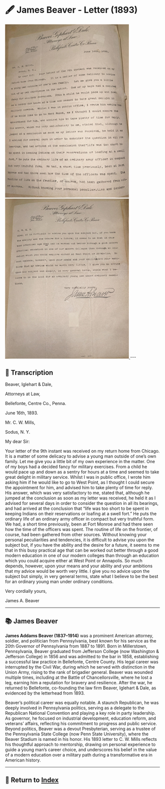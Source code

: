 # 🖋️ James Beaver - Letter (1893)

<a href="assets/Beaver_Letter_1.jpg" target="_blank">
  <img src="assets/Beaver_Letter_1.jpg" alt="Beaver Letter 1" style="max-width: 80%; height: auto;"/>
</a>
<a href="assets/Beaver_Letter_2.jpg" target="_blank">
  <img src="assets/Beaver_Letter_2.jpg" alt="Beaver Letter 2" style="max-width: 80%; height: auto;"/>
</a>
---

## 📜 Transcription

Beaver, Iglehart & Dale,

Attorneys at Law,

Bellefonte, Centre Co., Penna.

June 16th, 1893.

Mr. C. W. Mills,

Sodus, N. Y.

My dear Sir:

Your letter of the 9th instant was received on my return home from Chicago. It is a matter of some delicacy to advise a young man outside of one’s own family. Let me give you a little bit of my own experience in the matter. One of my boys had a decided fancy for military exercises. From a child he would pace up and down as a sentry for hours at a time and seemed to take great delight in military service. Whilst I was in public office, I wrote him asking him if he would like to go to West Point, as I thought I could secure the appointment for him, and advised him to take plenty of time for reply. His answer, which was very satisfactory to me, stated that, although he jumped at the conclusion as soon as my letter was received, he held it as I advised for several days in order to consider the question in all its bearings, and had arrived at the conclusion that “life was too short to be spent in keeping Indians on their reservations or loafing at a swell fort.” He puts the ordinary life of an ordinary army officer in compact but very truthful form. We had, a short time previously, been at Fort Monroe and had there seen how the time of the officers was spent. The routine of life on the frontier, of course, had been gathered from other sources. Without knowing your personal peculiarities and tendencies, it is difficult to advise you upon the subject but, if you have the ability and the desire for a future, it seems to me that in this busy practical age that can be worked out better through a good modern education in one of our modern colleges than through an education which you could acquire either at West Point or Annapolis. So much depends, however, upon your means and your ability and your ambitions that my advice would be worth very little. I give you no advice upon the subject but simply, in very general terms, state what I believe to be the best for an ordinary young man under ordinary conditions.

Very cordially yours,

James A. Beaver






---

## 📚 James Beaver

**James Addams Beaver (1837–1914)** was a prominent American attorney, soldier, and politician from Pennsylvania, best known for his service as the 20th Governor of Pennsylvania from 1887 to 1891. Born in Millerstown, Pennsylvania, Beaver graduated from Jefferson College (now Washington & Jefferson College) in 1856 and was admitted to the bar in 1858, establishing a successful law practice in Bellefonte, Centre County. His legal career was interrupted by the Civil War, during which he served with distinction in the Union Army, rising to the rank of brigadier general. Beaver was wounded multiple times, including at the Battle of Chancellorsville, where he lost a leg, earning him a reputation for bravery and resilience. After the war, he returned to Bellefonte, co-founding the law firm Beaver, Iglehart & Dale, as evidenced by the letterhead from 1893.

Beaver’s political career was equally notable. A staunch Republican, he was deeply involved in Pennsylvania politics, serving as a delegate to the Republican National Convention and playing a key role in party leadership. As governor, he focused on industrial development, education reform, and veterans’ affairs, reflecting his commitment to progress and public service. Beyond politics, Beaver was a devout Presbyterian, serving as a trustee of the Pennsylvania State College (now Penn State University), where the Beaver Stadium is named in his honor. His 1893 letter to C. W. Mills reflects his thoughtful approach to mentorship, drawing on personal experience to guide a young man’s career choice, and underscores his belief in the value of a modern education over a military path during a transformative era in American history.


---

## 🔗 Return to [Index](index.md)
